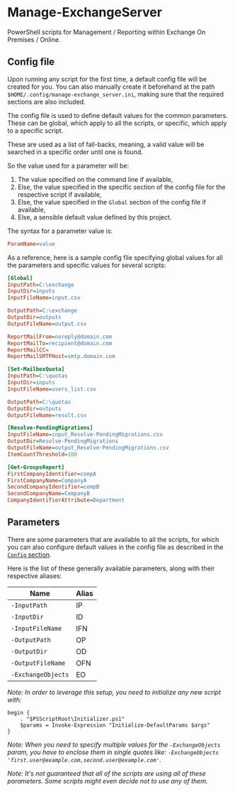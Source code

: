 # Manage-ExchangeServer

PowerShell scripts for Management / Reporting within Exchange On Premises /
Online.

## Config file

Upon running any script for the first time, a default config file will be
created for you. You can also manually create it beforehand at the path
`$HOME/.config/manage-exchange_server.ini`, making sure that the required
sections are also included.

The config file is used to define default values for the common parameters.
These can be global, which apply to all the scripts, or specific, which apply to
a specific script.

These are used as a list of fall-backs, meaning, a valid value will be searched
in a specific order until one is found.

So the value used for a parameter will be:
1. The value specified on the command line if available,
2. Else, the value specified in the specific section of the config file for the
   respective script if available,
3. Else, the value specified in the `Global` section of the config file if
   available,
4. Else, a sensible default value defined by this project.

The syntax for a parameter value is:

```ini
ParamName=value
```

As a reference, here is a sample config file specifying global values for all
the parameters and specific values for several scripts:

```ini
[Global]
InputPath=C:\exchange
InputDir=inputs
InputFileName=input.csv

OutputPath=C:\exchange
OutputDir=outputs
OutputFileName=output.csv

ReportMailFrom=noreply@domain.com
ReportMailTo=recipient@domain.com
ReportMailCC=
ReportMailSMTPHost=smtp.domain.com

[Set-MailboxQuota]
InputPath=C:\quotas
InputDir=inputs
InputFileName=users_list.csv

OutputPath=C:\quotas
OutputDir=outputs
OutputFileName=result.csv

[Resolve-PendingMigrations]
InputFileName=input_Resolve-PendingMigrations.csv
OutputDir=Resolve-PendingMigrations
OutputFileName=output_Resolve-PendingMigrations.csv
ItemCountThreshold=100

[Get-GroupsReport]
FirstCompanyIdentifier=compA
FirstCompanyName=CompanyA
SecondCompanyIdentifier=compB
SecondCompanyName=CompanyB
CompanyIdentifierAttribute=Department
```

## Parameters

There are some parameters that are available to all the scripts, for which you
can also configure default values in the config file as described in the
[`Config` section](#config).

Here is the list of these generally available parameters, along with their
respective aliases:

Name | Alias
--- | ---
`-InputPath` | IP
`-InputDir` | ID
`-InputFileName` | IFN
`-OutputPath` | OP
`-OutputDir` | OD
`-OutputFileName` | OFN
`-ExchangeObjects` | EO

_Note: In order to leverage this setup, you need to initialize any new script with:_

```pwsh
begin {
    . "$PSScriptRoot\Initializer.ps1"
    $params = Invoke-Expression "Initialize-DefaultParams $args"
}
```

_Note: When you need to specify multiple values for the `-ExchangeObjects`
param, you have to enclose them in single quotes like: `-ExchangeObjects
'first.user@example.com,second.user@example.com'`._

_Note: It's not guaranteed that all of the scripts are using all of these
parameters. Some scripts might even decide not to use any of them._
